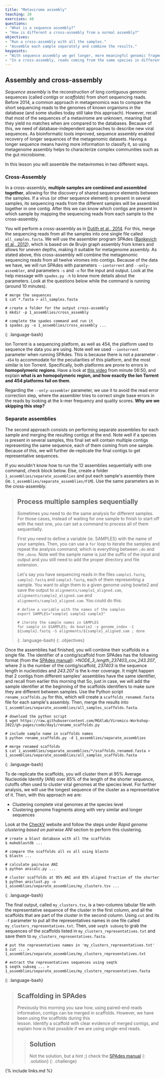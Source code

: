 ```yaml
---
title: "Metavirome assembly"
teaching: 20
exercises: 40
questions:
- "What is a sequence assembly?"
- "How is different a cross-assembly from a normal assembly?"
objectives:
- "Run a cross-assembly with all the samples."
- "Assemble each sample separately and combine the results."
keypoints:
- "With sequence assembly we get longer, more meaningful genomic fragments from short sequencing reads."
- "In a cross-assembly, reads coming from the same species in different samples are merged into the same contig."
---
```


## Assembly and cross-assembly

*Sequence assembly* is the reconstruction of long contiguous genomic sequences (called *contigs* or *scaffolds*) from short sequencing reads. Before 2014, a common approach in metagenomics was to compare the short sequencing reads to the genomes of known organisms in the database (and some studies today still take this approach). However, recall that most of the sequences of a metavirome are unknown, meaning that they yield no matches when are compared to the databases. Because of this, we need of database-independent approaches to describe new viral sequences. As bioinformatic tools improved, sequence assembly enabled recovery of longer sequences of the metagenomic datasets. Having a longer sequence means having more information to classify it, so using metagenome assembly helps to characterize complex communities such as the gut microbiome.

In this lesson you will assemble the metaviromes in two different ways.

### Cross-Assembly

In a cross-assembly, **multiple samples are combined and assembled together**, allowing for the discovery of shared sequence elements between the samples. If a virus (or other sequence element) is present in several samples, its sequencing reads from the different samples will be assembled together in one contig. After this we can know which contigs are present in which sample by mapping the sequencing reads from each sample to the cross-assembly.

You will perform a cross-assembly as in [Dutilh et al., 2014](https://www.nature.com/articles/ncomms5498/). For this, merge the sequencing reads from all the samples into one single file called `all_samples.fasta`. We will use the assembler program SPAdes ([Bankevich et al., 2012](https://www.ncbi.nlm.nih.gov/pmc/articles/PMC3342519/)), which is based on de Bruijn graph assembly from kmers and allows for uneven depths, making it suitable for metagenome assembly. As stated above, this cross-assembly will combine the metagenomic sequencing reads from all twelve viromes into contigs. Because of the data we have, we will run SPAdes with parameters `--iontorrent` and `--only-assembler`, and parameters `-s` and `-o` for the input and output. Look at the help message with `spades.py -h` to know more details about the parameters. Look at the questions below while the command is running (around 10 minutes).

~~~
# merge the sequences
$ cat *.fasta > all_samples.fasta

# create a folder for the output cross-assembly
$ mkdir -p 1_assemblies/cross_assembly

# complete the spades command and run it
$ spades.py -o 1_assemblies/cross_assembly ...
~~~
{: .language-bash}

Ion Torrent is a sequencing platform, as well as 454, the platform used to sequence the data you are using. Note well we used `--iontorrent` parameter when running SPAdes. This is because there is not a parameter `--454` to accommodate for the peculiarities of this platform, and the most similar is Ion Torrent. Specifically, both platforms are prone to errors in **homopolymeric regions**. Have a look at [this video](https://www.youtube.com/watch?v=sdxVDy0lSAE) from minute 06:50, and explain **what is an homopolymeric region, and how exactly the Ion Torrent and 454 platforms fail on them**.

Regarding the `--only-assembler` parameter, we use it to avoid the read error correction step, where the assembler tries to correct single base errors in the reads by looking at the k-mer frequency and quality scores. **Why are we skipping this step?**

### Separate assemblies

The second approach consists on performing separate assemblies for each sample and merging the resulting contigs at the end. Note well if a species is present in several samples, this final set will contain multiple contigs representing the same sequence, each of them coming from one sample. Because of this, we will further de-replicate the final contigs to get representative sequences.

If you wouldn't know how to run the 12 assemblies sequentially with one command, check block below. Else, create a folder `1_assemblies/separate_assemblies` and put each sample's assembly there (ie. `1_assemblies/separate_assemblies/F1M`). Use the same parameters as in the cross-assembly.

> ## Process multiple samples sequentially
> Sometimes you need to do the same analysis for different samples. For those cases,
> instead of waiting for one sample to finish to start off with the next one, you
> can set a command to process all of them sequentially.
>
> First you need to define a variable (ie. SAMPLES) with the name of your samples.
> Then, you can use a `for` loop to iterate the samples and repeat the analysis command,
> which is everything between `;do` and the `;done`. Note well the sample name is just the suffix
> of the input and output and you still need to add the proper directory and file extension.
>
> Let's say you have sequencing reads in the files `sample1.fastq`, `sample2.fastq`
> and `sample3.fastq`, each of them representing a sample. You want to align them
> to a given genome using bowtie2 and save the output to `alignments/sample1_aligned.sam`,
> `alignments/sample2_aligned.sam` and `alignments/sample3_aligned.sam`. You could
> do this:
> ~~~
> # define a variable with the names of the samples
> export SAMPLES="sample1 sample2 sample3"
>
> # iterate the sample names in SAMPLES
> for sample in $SAMPLES; do bowtie2 -x genome_index -1 ${sample}.fastq -S alignments/${sample}_aligned.sam ; done
> ~~~
> {: .language-bash}
{: .objectives}

Once the assemblies had finished, you will combine their scaffolds in a single file.
The identifier of a contig/scaffold from SPAdes has the following format (from the [SPAdes manual](https://cab.spbu.ru/files/release3.15.2/manual.html)): _>NODE_3_length_237403_cov_243.207_, where _3_ is the number of the contig/scaffold, _237403_ is the sequence length in nucleotides and _243.207_ is the k-mer coverage.
It might happen that 2 contigs from different samples' assemblies have the same identifier, and
recall from earlier this morning that
So, just in case, we will add the sample identifier at the beginning of the scaffolds identifiers
to make sure they are different between samples. Use the Python script `rename_scaffolds.py`
for this, which will create a `scaffolds_renamed.fasta` file for each sample's assembly. Then,
merge the results into `1_assemblies/separate_assemblies/all_samples_scaffolds.fasta`.

~~~
# download the python script
$ wget https://raw.githubusercontent.com/MGXlab/Viromics-Workshop-2022/gh-pages/code/day1/rename_scaffolds.py

# include sample name in scaffolds names
$ python rename_scaffolds.py -d 1_assemblies/separate_assemblies

# merge renamed scaffolds
$ cat 1_assemblies/separate_assemblies/*/scaffolds_renamed.fasta > 1_assemblies/separate_assemblies/all_samples_scaffolds.fasta
~~~
{: .language-bash}

To de-replicate the scaffolds, you will cluster them at 95% Average Nucleotide Identify (ANI) over 85% of the length of the shorter sequence, cutoffs often used to cluster viral genomes at the species level. For further analysis, we will use the longest sequence of the cluster as a representative of it. Then, with this approach we are:

- Clustering complete viral genomes at the species level
- Clustering genome fragments along with very similar and longer sequences

Look at the [CheckV](https://bitbucket.org/berkeleylab/checkv/src/master/) website and follow the steps under _Rapid genome clustering based on pairwise ANI_ section to perform this clustering.

~~~
# create a blast database with all the scaffolds
$ makeblastdb ...

# compare the scaffolds all vs all using blastn
$ blastn ...

# calculate pairwise ANI
$ python anicalc.py ...

# cluster scaffolds at 95% ANI and 85% aligned fraction of the shorter
$ python aniclust.py -o 1_assemblies/separate_assemblies/my_clusters.tsv ...
~~~
{: .language-bash}


The final output, called `my_clusters.tsv`, is a two-columns tabular file with the representative sequence of the cluster in the first column, and all the scaffolds that are part of the cluster in the second column. Using `cut` and its `-f` parameter to put all the representatives names in one file called `my_clusters_representatives.txt`. Then, use `seqtk subseq` to grab the sequences of the scaffolds listed in `my_clusters_representatives.txt` and save them to `my_clusters_representatives.fasta`.

~~~
# put the representatives names in 'my_clusters_representatives.txt'
$ cut ... > 1_assemblies/separate_assemblies/my_clusters_representatives.txt

# extract the representatives sequences using seqtk
$ seqtk subseq ... > 1_assemblies/separate_assemblies/my_clusters_representatives.fasta
~~~
{: .language-bash}

> ## Scaffolding in SPAdes
> Previously this morning you saw how, using paired-end reads information, contigs
> can be merged in scaffolds. However, we have been using the scaffolds during this  
> lesson.
> Identify a scaffold with clear evidence of merged contigs, and explain how is that
> possible if we are using single-end reads.
> > ## Solution
> > Not the solution, but a hint ;) check the [SPAdes manual](http://cab.spbu.ru/files/release3.15.3/manual.html)
> {: .solution}
{: .challenge}


{% include links.md %}
